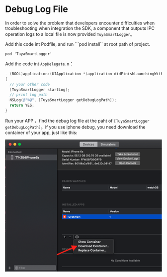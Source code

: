 # Debug Log File

In order to solve the problem that developers encounter difficulties when troubleshooting when integration the SDK, a component that outputs IPC operation logs to a local file is now provided ```TuyaSmartLogger```。

Add this code int Podfile, and run ```pod install`` at root path of project.

```
pod 'TuyaSmartLogger'
```

Add the code int  ```AppDelegate.m```：

```objective-c
- (BOOL)application:(UIApplication *)application didFinishLaunchingWithOptions:(NSDictionary *)launchOptions
{
  // your other code
  [TuyaSmartLogger startLog];
  // print log path
  NSLog(@"%@", [TuyaSmartLogger getDebugLogPath]);
  return YES;
}
```

Run your APP ，find the debug log file at the paht of ```[TuyaSmartLogger getDebugLogPath]```。if you use iphone debug, you need download the container of your app, just like this:

![download_container](./images/download_container.png)

